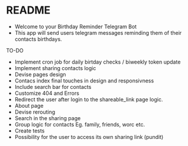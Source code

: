 # README

- Welcome to your Birthday Reminder Telegram Bot
- This app will send users telegram messages reminding them of their contacts birthdays.

TO-DO

- Implement cron job for daily birtday checks / biweekly token update
- Implement sharing contacts logic
- Devise pages design
- Contacs index final touches in design and responsivness
- Include search bar for contacts
- Customize 404 and Errors
- Redirect the user after login to the shareable_link page logic.
- About page
- Devise rerouting
- Search in the sharing page
- Group logic for contacts Eg. family, friends, worc etc.
- Create tests
- Possibility for the user to access its own sharing link (pundit)
